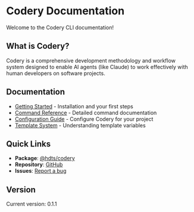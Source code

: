 # Codery Documentation

Welcome to the Codery CLI documentation!

## What is Codery?

Codery is a comprehensive development methodology and workflow system designed to enable AI agents (like Claude) to work effectively with human developers on software projects.

## Documentation

- [Getting Started](./getting-started.md) - Installation and your first steps
- [Command Reference](./commands.md) - Detailed command documentation
- [Configuration Guide](./configuration.md) - Configure Codery for your project
- [Template System](./templates.md) - Understanding template variables

## Quick Links

- **Package**: [@hdts/codery](https://www.npmjs.com/package/@hdts/codery)
- **Repository**: [GitHub](https://github.com/turalnovruzov/codery)
- **Issues**: [Report a bug](https://github.com/turalnovruzov/codery/issues)

## Version

Current version: 0.1.1